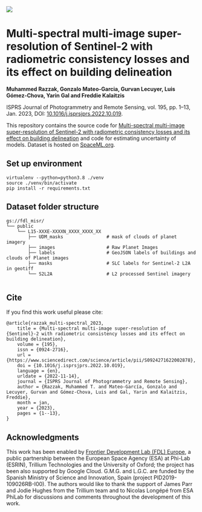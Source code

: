 <img src="https://images.squarespace-cdn.com/content/v1/5b5740828ab72299c0747f05/1563553398375-M5CAV18Z00IGJ2GJMF9X/fdleuropeESA.png?format=1500w">

# Multi-spectral multi-image super-resolution of Sentinel-2 with radiometric consistency losses and its effect on building delineation

**Muhammed Razzak, Gonzalo Mateo-Garcia, Gurvan Lecuyer, Luis Gómez-Chova, Yarin Gal and Freddie Kalaitzis**

ISPRS Journal of Photogrammetry and Remote Sensing, vol. 195, pp. 1–13, Jan. 2023, DOI: [10.1016/j.isprsjprs.2022.10.019](https://doi.org/10.1016/j.isprsjprs.2022.10.019).

This repository contains the source code for [Multi-spectral multi-image super-resolution of Sentinel-2 with radiometric consistency losses and its effect on building delineation](https://doi.org/10.1016/j.isprsjprs.2022.10.019) and code for estimating uncertainty of models. Dataset is hosted on [SpaceML.org](https://spaceml.org/repo/project/61c0a1b9ff8868000dfb79e1).

## Set up environment

```
virtualenv --python=python3.8 ./venv
source ./venv/bin/activate
pip install -r requirements.txt
```

## Dataset folder structure

```
gs://fdl_misr/
└── public
    └── L15-XXXE-XXXXN_XXXX_XXXX_XX
        ├── UDM_masks                # mask of clouds of planet imagery
        ├── images                   # Raw Planet Images
        ├── labels                   # GeoJSON labels of buildings and clouds of Planet images
        ├── masks                    # SLC labels for Sentinel-2 L2A in geotiff
        └── S2L2A                    # L2 processed Sentinel imagery
        
```

## Cite

If you find this work useful please cite:

```
@article{razzak_multi-spectral_2023,
	title = {Multi-spectral multi-image super-resolution of {Sentinel}-2 with radiometric consistency losses and its effect on building delineation},
	volume = {195},
	issn = {0924-2716},
	url = {https://www.sciencedirect.com/science/article/pii/S0924271622002878},
	doi = {10.1016/j.isprsjprs.2022.10.019},
	language = {en},
	urldate = {2022-11-14},
	journal = {ISPRS Journal of Photogrammetry and Remote Sensing},
	author = {Razzak, Muhammed T. and Mateo-García, Gonzalo and Lecuyer, Gurvan and Gómez-Chova, Luis and Gal, Yarin and Kalaitzis, Freddie},
	month = jan,
	year = {2023},
	pages = {1--13},
}
```

## Acknowledgments

This work has been enabled by [Frontier Development Lab (FDL) Europe](https://fdleurope.org/), a public partnership between the European Space Agency (ESA) at Phi-Lab (ESRIN), Trillium Technologies and the University of Oxford; the project has been also supported by Google Cloud. G.M.G. and L.G.C. are funded by the Spanish Ministry of Science and Innovation, Spain (project PID2019-109026RB-I00). The authors would like to thank the support of James Parr and Jodie Hughes from the Trillium team and to Nicolas Longépé from ESA PhiLab for discussions and comments throughout the development of this work.
